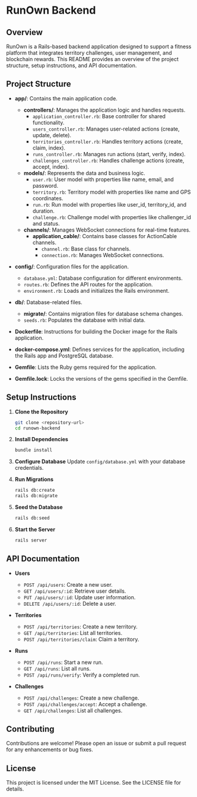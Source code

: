 # RunOwn Backend

## Overview
RunOwn is a Rails-based backend application designed to support a fitness platform that integrates territory challenges, user management, and blockchain rewards. This README provides an overview of the project structure, setup instructions, and API documentation.

## Project Structure
- **app/**: Contains the main application code.
  - **controllers/**: Manages the application logic and handles requests.
    - `application_controller.rb`: Base controller for shared functionality.
    - `users_controller.rb`: Manages user-related actions (create, update, delete).
    - `territories_controller.rb`: Handles territory actions (create, claim, index).
    - `runs_controller.rb`: Manages run actions (start, verify, index).
    - `challenges_controller.rb`: Handles challenge actions (create, accept, index).
  - **models/**: Represents the data and business logic.
    - `user.rb`: User model with properties like name, email, and password.
    - `territory.rb`: Territory model with properties like name and GPS coordinates.
    - `run.rb`: Run model with properties like user_id, territory_id, and duration.
    - `challenge.rb`: Challenge model with properties like challenger_id and status.
  - **channels/**: Manages WebSocket connections for real-time features.
    - **application_cable/**: Contains base classes for ActionCable channels.
      - `channel.rb`: Base class for channels.
      - `connection.rb`: Manages WebSocket connections.

- **config/**: Configuration files for the application.
  - `database.yml`: Database configuration for different environments.
  - `routes.rb`: Defines the API routes for the application.
  - `environment.rb`: Loads and initializes the Rails environment.

- **db/**: Database-related files.
  - **migrate/**: Contains migration files for database schema changes.
  - `seeds.rb`: Populates the database with initial data.

- **Dockerfile**: Instructions for building the Docker image for the Rails application.

- **docker-compose.yml**: Defines services for the application, including the Rails app and PostgreSQL database.

- **Gemfile**: Lists the Ruby gems required for the application.

- **Gemfile.lock**: Locks the versions of the gems specified in the Gemfile.

## Setup Instructions
1. **Clone the Repository**
   ```bash
   git clone <repository-url>
   cd runown-backend
   ```

2. **Install Dependencies**
   ```bash
   bundle install
   ```

3. **Configure Database**
   Update `config/database.yml` with your database credentials.

4. **Run Migrations**
   ```bash
   rails db:create
   rails db:migrate
   ```

5. **Seed the Database**
   ```bash
   rails db:seed
   ```

6. **Start the Server**
   ```bash
   rails server
   ```

## API Documentation
- **Users**
  - `POST /api/users`: Create a new user.
  - `GET /api/users/:id`: Retrieve user details.
  - `PUT /api/users/:id`: Update user information.
  - `DELETE /api/users/:id`: Delete a user.

- **Territories**
  - `POST /api/territories`: Create a new territory.
  - `GET /api/territories`: List all territories.
  - `POST /api/territories/claim`: Claim a territory.

- **Runs**
  - `POST /api/runs`: Start a new run.
  - `GET /api/runs`: List all runs.
  - `POST /api/runs/verify`: Verify a completed run.

- **Challenges**
  - `POST /api/challenges`: Create a new challenge.
  - `POST /api/challenges/accept`: Accept a challenge.
  - `GET /api/challenges`: List all challenges.

## Contributing
Contributions are welcome! Please open an issue or submit a pull request for any enhancements or bug fixes.

## License
This project is licensed under the MIT License. See the LICENSE file for details.